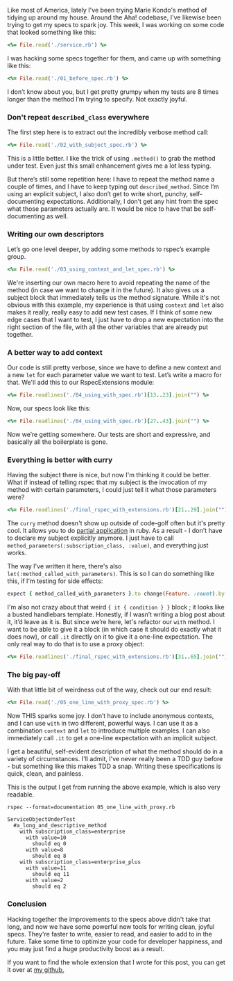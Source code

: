 

Like most of America, lately I've been trying Marie Kondo's method of tidying up around my house. Around the Aha! codebase, I've likewise been trying to get my specs to spark joy. 
This week, I was working on some code that looked something like this:

```ruby
<%= File.read('./service.rb') %>
```

I was hacking some specs together for them, and came up with something like this:
```ruby
<%= File.read('./01_before_spec.rb') %>
```

I don’t know about you, but I get pretty grumpy when my tests are 8 times longer than the method I’m trying to specify. Not exactly joyful.

### Don't repeat `described_class` everywhere

The first step here is to extract out the incredibly verbose method call:

```ruby
<%= File.read('./02_with_subject_spec.rb') %>
```

This is a little better. I like the trick of using `.method()` to grab the method under test. Even just this small enhancement gives me a lot less typing.

But there’s still some repetition here: I have to repeat the method name a couple of times, and I have to keep typing out `described_method`. Since I’m using an explicit subject, I also don’t get to write short, punchy, self-documenting expectations. Additionally, I don’t get any hint from the spec what those parameters actually are. It would be nice to have that be self-documenting as well.

### Writing our own descriptors

Let’s go one level deeper, by adding some methods to rspec’s example group.

```ruby
<%= File.read('./03_using_context_and_let_spec.rb') %>
```

We're inserting our own macro here to avoid repeating the name of the method (in case we want to change it in the future). It also gives us a subject block that immediately tells us the method signature. While it's not obvious with this example, my experience is that using `context` and `let` also makes it really, really easy to add new test cases. If I think of some new edge cases that I want to test, I just have to drop a new expectation into the right section of the file, with all the other variables that are already put together.

### A better way to add context

Our code is still pretty verbose, since we have to define a new context and a new `let` for each parameter value we want to test. Let’s write a macro for that. We'll add this to our RspecExtensions module:

```ruby
<%= File.readlines('./04_using_with_spec.rb')[13..23].join("") %>
```

Now, our specs look like this:

```ruby
<%= File.readlines('./04_using_with_spec.rb')[27..43].join("") %>
```

Now we’re getting somewhere. Our tests are short and expressive, and basically all the boilerplate is gone.

### Everything is better with curry

Having the subject there is nice, but now I'm thinking it could be better. What if instead of telling rspec that my subject is the invocation of my method with certain parameters, I could just tell it what those parameters were?

```ruby
<%= File.readlines('./final_rspec_with_extensions.rb')[21..29].join("") %>
```

The `curry` method doesn't show up outside of code-golf often but it's pretty cool. It allows you to do [partial application](https://en.wikipedia.org/wiki/Partial_application) in ruby. As a result - I don't have to declare my subject explicitly anymore. I just have to call `method_parameters(:subscription_class, :value)`, and everything just works.

The way I've written it here, there's also `let(:method_called_with_parameters)`. This is so I can do something like this, if I'm testing for side effects:

```ruby
expect { method_called_with_parameters }.to change(Feature. :count).by(1)
```

I'm also not crazy about that weird `{ it { condition } }` block ; it looks like a busted handlebars template. Honestly, if I wasn’t writing a blog post about it, it’d leave as it is. But since we’re here, let's refactor our `with` method. I want to be able to give it a block (in which case it should do exactly what it does now), or call `.it` directly on it to give it a one-line expectation. The only real way to do that is to use a proxy object:

```ruby
<%= File.readlines('./final_rspec_with_extensions.rb')[31..65].join("") %>
```

### The big pay-off

With that little bit of weirdness out of the way, check out our end result:

```ruby
<%= File.read('./05_one_line_with_proxy_spec.rb') %>
```

Now THIS sparks some joy. I don’t have to include anonymous contexts, and I can use `with` in two different, powerful ways. I can use it as a combination `context` and `let` to introduce multiple examples. I can also immediately call `.it` to get a one-line expectation with an implicit subject.

I get a beautiful, self-evident description of what the method should do in a variety of circumstances. I'll admit, I've never really been a TDD guy before - but something like this makes TDD a snap. Writing these specifications is quick, clean, and painless.

This is the output I get from running the above example, which is also very readable.

```
rspec --format=documentation 05_one_line_with_proxy.rb

ServiceObjectUnderTest
  #a_long_and_descriptive_method
    with subscription_class=enterprise
      with value=10
        should eq 0
      with value=8
        should eq 8
    with subscription_class=enterprise_plus
      with value=11
        should eq 11
      with value=2
        should eq 2
```

### Conclusion

Hacking together the improvements to the specs above didn't take that long, and now we have some powerful new tools for writing clean, joyful specs. They're faster to write, easier to read, and easier to add to in the future. Take some time to optimize your code for developer happiness, and you may just find a huge productivity boost as a result.

If you want to find the whole extension that I wrote for this post, you can get it over at [my github.](https://github.com/alexbartlow/rspec-with-blog-post)